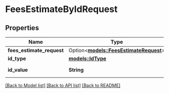 # FeesEstimateByIdRequest

## Properties

Name | Type | Description | Notes
------------ | ------------- | ------------- | -------------
**fees_estimate_request** | Option<[**models::FeesEstimateRequest**](FeesEstimateRequest.md)> |  | [optional]
**id_type** | [**models::IdType**](IdType.md) |  | 
**id_value** | **String** | The item identifier. | 

[[Back to Model list]](../README.md#documentation-for-models) [[Back to API list]](../README.md#documentation-for-api-endpoints) [[Back to README]](../README.md)


